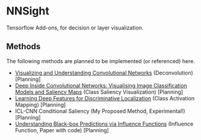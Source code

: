 # NNSight
Tensorflow Add-ons, for decision or layer visualization.
## Methods
The following methods are planned to be implemented (or referenced) here.
- [Visualizing and Understanding Convolutional Networks](https://arxiv.org/abs/1311.2901) (Deconvolution) [Planning]
- [Deep Inside Convolutional Networks: Visualising Image Classification Models and Saliency Maps](https://arxiv.org/abs/1312.6034) (Class Saliency Visualization) [Planning]
- [Learning Deep Features for Discriminative Localization](https://www.cv-foundation.org/openaccess/content_cvpr_2016/html/Zhou_Learning_Deep_Features_CVPR_2016_paper.html) (Class Activation Mapping) [Planning]
- ICL-CNN Conditional Saliency (My Proposed Method, Experimental!) [Planning]
- [Understanding Black-box Predictions via Influence Functions](https://arxiv.org/abs/1703.04730) (Influence Function, Paper with code) [Planning]
